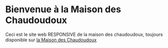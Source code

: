 # Bienvenue à la Maison des Chaudoudoux

Ceci est le site web RESPONSIVE de la maison des chaudoudoux, toujours disponible sur [la Maison des Chaudoudoux](http://lamaisondeschaudoudoux.fr)
